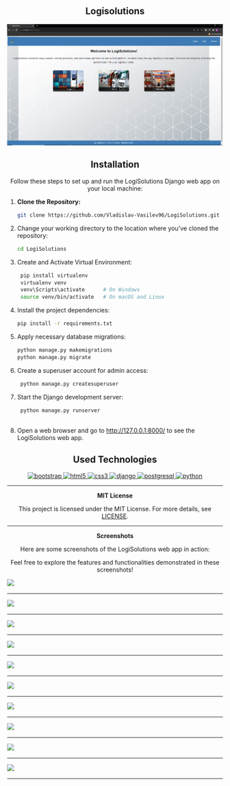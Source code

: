 
## <div align="center"> Logisolutions </div>

<img src="media/screenshots/LogiSolutions%20Homepage.PNG">



## <div align="center"> Installation </div>

<div align="center"> Follow these steps to set up and run the LogiSolutions Django web app on your local machine:</div>


1. **Clone the Repository:** 
   ```bash
   git clone https://github.com/Vladislav-Vasilev96/LogiSolutions.git
   
2. Change your working directory to the location where you've cloned the repository: 
   ```bash
   cd LogiSolutions
   
3. Create and Activate Virtual Environment:
   ```bash
    pip install virtualenv
    virtualenv venv
    venv\Scripts\activate      # On Windows
    source venv/bin/activate   # On macOS and Linux
   
4. Install the project dependencies:
   ```bash
   pip install -r requirements.txt
   
5. Apply necessary database migrations:
   ```bash
   python manage.py makemigrations
   python manage.py migrate

6. Create a superuser account for admin access:
   ```bash
    python manage.py createsuperuser

7. Start the Django development server:
   ```bash
    python manage.py runserver
    
8. Open a web browser and go to http://127.0.0.1:8000/ to see the LogiSolutions web app.


## <div align="center">Used Technologies</div>

<p align="center"> <a href="https://getbootstrap.com" target="_blank" rel="noreferrer"> <img src="https://raw.githubusercontent.com/devicons/devicon/master/icons/bootstrap/bootstrap-plain-wordmark.svg" alt="bootstrap" width="40" height="40"/> 
<a href="https://www.w3.org/html/" target="_blank" rel="noreferrer"> <img src="https://raw.githubusercontent.com/devicons/devicon/master/icons/html5/html5-original-wordmark.svg" alt="html5" width="40" height="40"/> </a>
</a> <a href="https://www.w3schools.com/css/" target="_blank" rel="noreferrer"> <img src="https://raw.githubusercontent.com/devicons/devicon/master/icons/css3/css3-original-wordmark.svg" alt="css3" width="40" height="40"/> </a> 
<a href="https://www.djangoproject.com/" target="_blank" rel="noreferrer"> <img src="https://cdn.worldvectorlogo.com/logos/django.svg" alt="django" width="40" height="40"/> </a>
 <a href="https://www.postgresql.org" target="_blank" rel="noreferrer"> <img src="https://raw.githubusercontent.com/devicons/devicon/master/icons/postgresql/postgresql-original-wordmark.svg" alt="postgresql" width="40" height="40"/> </a> </a> <a href="https://www.python.org" target="_blank" rel="noreferrer"> <img src="https://raw.githubusercontent.com/devicons/devicon/master/icons/python/python-original.svg" alt="python" width="40" height="40"/> </a> </p>

***

<div align="center"><b>MIT License</b></div>
<p align="center">This project is licensed under the MIT License. For more details, see <a href="LICENSE">LICENSE</a>.</p>

***

<div align="center"><b>Screenshots</b></div>

<p align="center">Here are some screenshots of the LogiSolutions web app in action:</p>



<p align="center" >Feel free to explore the features and functionalities demonstrated in these screenshots!</p>

   <img src="media/screenshots/LogiSolutions_LogIn_Page.PNG">

***

   <img src="media/screenshots/Change_Password_Page.PNG">

***

   <img src="media/screenshots/LogiSolutions_Contacts_Page.PNG">

***

   <img src="media/screenshots/Add_Cargo_Part1_Page.PNG">

***

   <img src="media/screenshots/Cargos_Catolg_Page.PNG">

***

   <img src="media/screenshots/Cargo_Details_Page.PNG">

***

   <img src="media/screenshots/Profile_Details_Page.PNG">

***

   <img src="media/screenshots/Vehicles_Catalog_Page.PNG">

***

   <img src="media/screenshots/Details_Vehicle_NotOwner_Page.PNG">

***

   <img src="media/screenshots/Catalog_Warehouse_Page.PNG">

***

